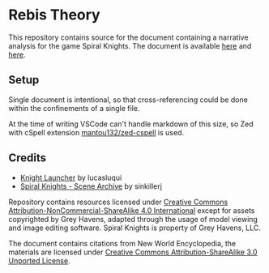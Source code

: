 # Rebis Theory

This repository contains source for the document containing a narrative analysis for the game Spiral Knights. The document is available [here](https://github.com/ironkayman/RebisTheory/blob/master/rebis_theory.md) and [here](https://ironkayman.github.io/entries/rebis-theory).

## Setup

Single document is intentional, so that cross-referencing could be done within the confinements of a single file.

At the time of writing VSCode can't handle markdown of this size, so Zed with cSpell extension [mantou132/zed-cspell](https://github.com/mantou132/zed-cspell) is used.

## Credits

- [Knight Launcher](https://github.com/lucasluqui/KnightLauncher) by lucasluqui
- [Spiral Knights - Scene Archive](https://github.com/sinkillerj/SpiralKnightsSceneArchive) by sinkillerj

Repository contains resources licensed under [Creative Commons Attribution-NonCommercial-ShareAlike 4.0 International](https://github.com/ironkayman/RebisTheory/blob/master/LICENSE.txt) except for assets copyrighted by Grey Havens, adapted through the usage of model viewing and image editing software. Spiral Knights is property of Grey Havens, LLC.

The document contains citations from New World Encyclopedia, the materials are licensed under [Creative Commons Attribution-ShareAlike 3.0 Unported License](https://www.newworldencyclopedia.org/entry/New%20World%20Encyclopedia:Creative_Commons_CC-by-sa_3.0).
